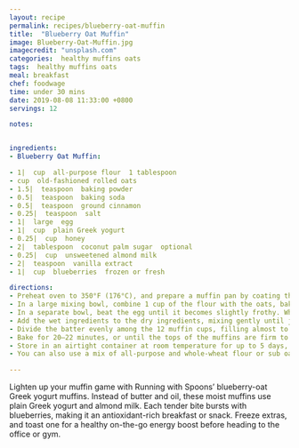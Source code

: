 ```yaml
---
layout: recipe
permalink: recipes/blueberry-oat-muffin
title:  "Blueberry Oat Muffin"
image: Blueberry-Oat-Muffin.jpg
imagecredit: "unsplash.com"
categories:  healthy muffins oats
tags:  healthy muffins oats
meal: breakfast
chef: foodwage
time: under 30 mins
date: 2019-08-08 11:33:00 +0800
servings: 12

notes:


ingredients:
- Blueberry Oat Muffin:

- 1|  cup  all-purpose flour  1 tablespoon
- cup  old-fashioned rolled oats
- 1.5|  teaspoon  baking powder
- 0.5|  teaspoon  baking soda
- 0.5|  teaspoon  ground cinnamon
- 0.25|  teaspoon  salt
- 1|  large  egg
- 1|  cup  plain Greek yogurt
- 0.25|  cup  honey
- 2|  tablespoon  coconut palm sugar  optional
- 0.25|  cup  unsweetened almond milk
- 2|  teaspoon  vanilla extract
- 1|  cup  blueberries  frozen or fresh

directions:
- Preheat oven to 350°F (176°C), and prepare a muffin pan by coating the cups with cooking spray or greasing them with oil. Set aside.
- In a large mixing bowl, combine 1 cup of the flour with the oats, baking powder, baking soda, cinnamon and salt. Set aside.
- In a separate bowl, beat the egg until it becomes slightly frothy. Whisk in the yogurt, honey, sugar, almond milk and vanilla, mixing until well-combined.
- Add the wet ingredients to the dry ingredients, mixing gently until just combined. Toss the blueberries with 1 tablespoon of flour to prevent them from bleeding or sinking to the bottom of the muffins, and fold them into the batter.
- Divide the batter evenly among the 12 muffin cups, filling almost to the top. Add a sprinkle of coconut sugar, if desired.
- Bake for 20–22 minutes, or until the tops of the muffins are firm to the touch and a toothpick inserted into the center comes out clean. Allow the muffins to cool in the pan for about 5 minutes before transferring them to a wire rack to cool completely.
- Store in an airtight container at room temperature for up to 5 days, or freeze for up to 3 months.
- You can also use a mix of all-purpose and whole-wheat flour or sub oat flour, but the texture will be slightly denser and moister.

---
```


Lighten up your muffin game with Running with Spoons’ blueberry-oat Greek yogurt muffins. Instead of butter and oil, these moist muffins use plain Greek yogurt and almond milk. Each tender bite bursts with blueberries, making it an antioxidant-rich breakfast or snack. Freeze extras, and toast one for a healthy on-the-go energy boost before heading to the office or gym.